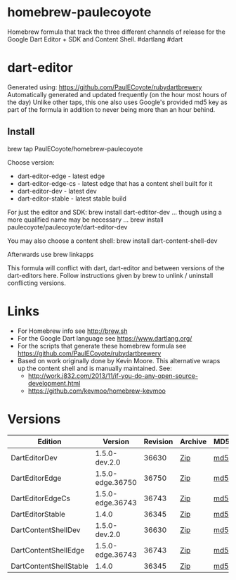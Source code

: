 homebrew-paulecoyote
====================

Homebrew formula that track the three different channels of release for the Google Dart Editor + SDK and Content Shell.  #dartlang #dart

dart-editor
===========

Generated using: https://github.com/PaulECoyote/rubydartbrewery
Automatically generated and updated frequently (on the hour most hours of the day)
Unlike other taps, this one also uses Google's provided md5 key as part of the formula in addition to never being more than an hour behind.

Install
-------
brew tap PaulECoyote/homebrew-paulecoyote

Choose version:
* dart-editor-edge - latest edge
* dart-editor-edge-cs - latest edge that has a content shell built for it
* dart-editor-dev - latest dev
* dart-editor-stable - latest stable build

For just the editor and SDK:
brew install dart-edtitor-dev
... though using a more qualified name may be necessary ...
brew install paulecoyote/paulecoyote/dart-editor-dev

You may also choose a content shell:
brew install dart-content-shell-dev

Afterwards use 
brew linkapps

This formula will conflict with dart, dart-editor and between versions of the dart-editors here.  Follow instructions given by brew to unlink / uninstall conflicting versions.

Links
=====
* For Homebrew info see http://brew.sh
* For the Google Dart language see https://www.dartlang.org/
* For the scripts that generate these homebrew formula see https://github.com/PaulECoyote/rubydartbrewery
* Based on work originally done by Kevin Moore. This alternative wraps up the content shell and is manually maintained.  See: 
    * http://work.j832.com/2013/11/if-you-do-any-open-source-development.html
    * https://github.com/kevmoo/homebrew-kevmoo

Versions
========
| Edition | Version | Revision | Archive | MD5 | Notes |
| ------- | ------- | -------- | ------- | --- | ----- |
| DartEditorDev | 1.5.0-dev.2.0 | 36630 | [Zip](http://storage.googleapis.com/dart-archive/channels/dev/release/36630/editor/darteditor-macos-x64.zip) | [md5](http://storage.googleapis.com/dart-archive/channels/dev/release/36630/editor/darteditor-macos-x64.zip.md5sum) | [Changes](http://storage.googleapis.com/dart-archive/channels/dev/release/latest/changelog.html) |
| DartEditorEdge | 1.5.0-edge.36750 | 36750 | [Zip](http://storage.googleapis.com/dart-archive/channels/be/raw/36750/editor/darteditor-macos-x64.zip) | [md5](http://storage.googleapis.com/dart-archive/channels/be/raw/36750/editor/darteditor-macos-x64.zip.md5sum) | - |
| DartEditorEdgeCs | 1.5.0-edge.36743 | 36743 | [Zip](http://storage.googleapis.com/dart-archive/channels/be/raw/36743/editor/darteditor-macos-x64.zip) | [md5](http://storage.googleapis.com/dart-archive/channels/be/raw/36743/editor/darteditor-macos-x64.zip.md5sum) | - |
| DartEditorStable | 1.4.0 | 36345 | [Zip](http://storage.googleapis.com/dart-archive/channels/stable/release/36345/editor/darteditor-macos-x64.zip) | [md5](http://storage.googleapis.com/dart-archive/channels/stable/release/36345/editor/darteditor-macos-x64.zip.md5sum) | [Changes](http://storage.googleapis.com/dart-archive/channels/stable/release/latest/changelog.html) |
| DartContentShellDev | 1.5.0-dev.2.0 | 36630 | [Zip](http://storage.googleapis.com/dart-archive/channels/dev/release/36630/dartium/content_shell-macos-ia32-release.zip) | [md5](http://storage.googleapis.com/dart-archive/channels/dev/release/36630/dartium/content_shell-macos-ia32-release.zip.md5sum) | - |
| DartContentShellEdge | 1.5.0-edge.36743 | 36743 | [Zip](http://storage.googleapis.com/dart-archive/channels/be/raw/36743/dartium/content_shell-macos-ia32-release.zip) | [md5](http://storage.googleapis.com/dart-archive/channels/be/raw/36743/dartium/content_shell-macos-ia32-release.zip.md5sum) | - |
| DartContentShellStable | 1.4.0 | 36345 | [Zip](http://storage.googleapis.com/dart-archive/channels/stable/release/36345/dartium/content_shell-macos-ia32-release.zip) | [md5](http://storage.googleapis.com/dart-archive/channels/stable/release/36345/dartium/content_shell-macos-ia32-release.zip.md5sum) | - |
